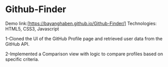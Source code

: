 # Github-Finder
Demo link:[https://bayanghaben.github.io/Github-Finder/]
Technologies: HTML5, CSS3, Javascript

1-Cloned the UI of the GitHub Profile page and retrieved user data from the GitHub API.


2-Implemented a Comparison view with logic to compare profiles based on specific criteria.
